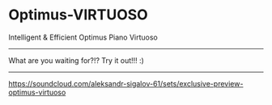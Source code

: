 # Optimus-VIRTUOSO
Intelligent &amp; Efficient Optimus Piano Virtuoso

***

What are you waiting for?!? Try it out!!! :)

***

https://soundcloud.com/aleksandr-sigalov-61/sets/exclusive-preview-optimus-virtuoso
